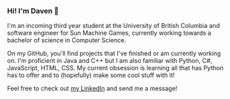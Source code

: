 ### Hi! I'm Daven 👋 

I'm an incoming third year student at the University of British Columbia and software engineer for Sun Machine Games, currently working towards a bachelor of science in Computer Science. 

On my GitHub, you'll find projects that I've finished or am currently working on. I'm proficient in Java and C++ but I am also familiar with Python, C#, JavaScript, HTML, CSS. My current obsession is learning all that has Python has to offer and to (hopefully) make some cool stuff with it! 

Feel free to check out [my LinkedIn](https://www.linkedin.com/in/davenfroberg/) and send me a message! 

<!--
**davenfroberg/davenfroberg** is a ✨ _special_ ✨ repository because its `README.md` (this file) appears on your GitHub profile.

Here are some ideas to get you started:

- 🔭 I’m currently working on ...
- 🌱 I’m currently learning ...
- 👯 I’m looking to collaborate on ...
- 🤔 I’m looking for help with ...
- 💬 Ask me about ...
- 📫 How to reach me: ...
- 😄 Pronouns: ...
- ⚡ Fun fact: ...
-->
